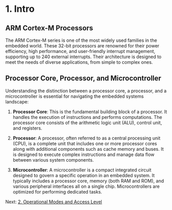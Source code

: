 # 1. Intro
## ARM Cortex-M Processors

The ARM Cortex-M series is one of the most widely used families in the embedded world. These 32-bit processors are renowned for their power efficiency, high performance, and user-friendly interrupt management, supporting up to 240 external interrupts. Their architecture is designed to meet the needs of diverse applications, from simple to complex ones.

## Processor Core, Processor, and Microcontroller

Understanding the distinction between a processor core, a processor, and a microcontroller is essential for navigating the embedded systems landscape:

1. **Processor Core**: This is the fundamental building block of a processor. It handles the execution of instructions and performs computations. The processor core consists of the arithmetic logic unit (ALU), control unit, and registers. 

2. **Processor**: A processor, often referred to as a central processing unit (CPU), is a complete unit that includes one or more processor cores along with additional components such as cache memory and buses. It is designed to execute complex instructions and manage data flow between various system components.

3. **Microcontroller**: A microcontroller is a compact integrated circuit designed to govern a specific operation in an embedded system. It typically includes a processor core, memory (both RAM and ROM), and various peripheral interfaces all on a single chip. Microcontrollers are optimized for performing dedicated tasks.

Next: [2. Operational Modes and Access Level](notes/02_opmodes_and_access_level.md)